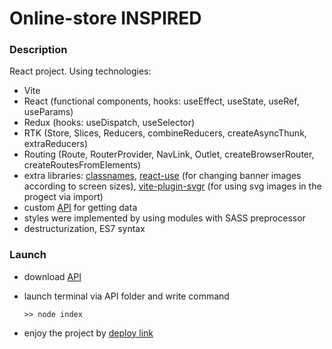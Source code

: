 # Online-store INSPIRED

### Description
React project. Using technologies:
- Vite
- React (functional components, hooks: useEffect, useState, useRef, useParams)
- Redux (hooks: useDispatch, useSelector)
- RTK (Store, Slices, Reducers, combineReducers, createAsyncThunk, extraReducers)
- Routing (Route, RouterProvider, NavLink, Outlet, createBrowserRouter, createRoutesFromElements)
- extra libraries: [classnames](https://www.npmjs.com/package/classnames), [react-use](https://www.npmjs.com/package/react-use) (for changing banner images according to screen sizes), [vite-plugin-svgr](https://www.npmjs.com/package/vite-plugin-svgr) (for using svg images in the progect via import)
- custom [API](https://github.com/PesukarhuTG/api_inspired) for getting data
- styles were implemented by using modules with SASS preprocessor
- destructurization, ES7 syntax

### Launch
- download [API](https://github.com/PesukarhuTG/api_inspired)
- launch terminal via API folder and write command

      >> node index
  
- enjoy the project by <a href="https://react-inspired.vercel.app/" target="_blank">deploy link</a>
